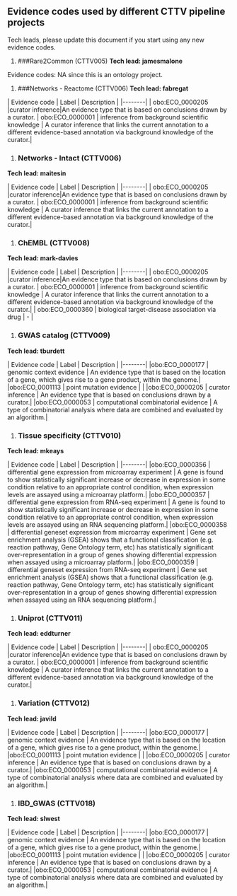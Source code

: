 ## Evidence codes used by different CTTV pipeline projects

Tech leads, please update this document if you start using any new evidence codes.

1. ###Rare2Common (CTTV005)
**Tech lead: jamesmalone**

Evidence codes: NA since this is an ontology project.

1. ###Networks - Reactome (CTTV006)
**Tech lead: fabregat**

| Evidence code | Label | Description |
|--------|
| obo:ECO_0000205 |curator inference|An evidence type that is based on conclusions drawn by a curator.
| obo:ECO_0000001 | inference from background scientific knowledge | A curator inference that links the current annotation to a different evidence-based annotation via background knowledge of the curator.|

1. ### Networks - Intact (CTTV006)
**Tech lead: maitesin**

| Evidence code | Label | Description |
|--------|
| obo:ECO_0000205 |curator inference|An evidence type that is based on conclusions drawn by a curator.
| obo:ECO_0000001 | inference from background scientific knowledge | A curator inference that links the current annotation to a different evidence-based annotation via background knowledge of the curator.|

1. ### ChEMBL (CTTV008)
**Tech lead: mark-davies**

| Evidence code | Label | Description |
|--------|
| obo:ECO_0000205 |curator inference|An evidence type that is based on conclusions drawn by a curator.
| obo:ECO_0000001 | inference from background scientific knowledge | A curator inference that links the current annotation to a different evidence-based annotation via background knowledge of the curator.|
| obo:ECO_0000360 | biological target-disease association via drug |  - |

1. ### GWAS catalog (CTTV009)
**Tech lead: tburdett**

| Evidence code | Label | Description |
|--------|
|obo:ECO_0000177 | genomic context evidence | An evidence type that is based on the location of a gene, which gives rise to a gene product, within the genome.|
|obo:ECO_0001113 | point mutation evidence | |
|obo:ECO_0000205 | curator inference | An evidence type that is based on conclusions drawn by a curator.|
|obo:ECO_0000053 | computational combinatorial evidence | A type of combinatorial analysis where data are combined and evaluated by an algorithm.|


1. ### Tissue specificity (CTTV010)
**Tech lead: mkeays**

| Evidence code | Label | Description |
|--------|
|obo:ECO_0000356 | differential gene expression from microarray experiment | A gene is found to show statistically significant increase or decrease in expression in some condition relative to an appropriate control condition, when expression levels are assayed using a microarray platform.|
|obo:ECO_0000357 | differential gene expression from RNA-seq experiment | A gene is found to show statistically significant increase or decrease in expression in some condition relative to an appropriate control condition, when expression levels are assayed using an RNA sequencing platform.|
|obo:ECO_0000358 | differential geneset expression from microarray experiment | Gene set enrichment analysis (GSEA) shows that a functional classification (e.g. reaction pathway, Gene Ontology term, etc) has statistically significant over-representation in a group of genes showing differential expression when assayed using a microarray platform.|
|obo:ECO_0000359 | differential geneset expression from RNA-seq experiment | Gene set enrichment analysis (GSEA) shows that a functional classification (e.g. reaction pathway, Gene Ontology term, etc) has statistically significant over-representation in a group of genes showing differential expression when assayed using an RNA sequencing platform.|


1. ### Uniprot (CTTV011)
**Tech lead: eddturner**

| Evidence code | Label | Description |
|--------|
| obo:ECO_0000205 |curator inference|An evidence type that is based on conclusions drawn by a curator.
| obo:ECO_0000001 | inference from background scientific knowledge | A curator inference that links the current annotation to a different evidence-based annotation via background knowledge of the curator.|

1. ### Variation (CTTV012)
**Tech lead: javild**

| Evidence code | Label | Description |
|--------|
|obo:ECO_0000177 | genomic context evidence | An evidence type that is based on the location of a gene, which gives rise to a gene product, within the genome.|
|obo:ECO_0001113 | point mutation evidence | |
|obo:ECO_0000205 | curator inference | An evidence type that is based on conclusions drawn by a curator.|
|obo:ECO_0000053 | computational combinatorial evidence | A type of combinatorial analysis where data are combined and evaluated by an algorithm.|

1. ### IBD_GWAS (CTTV018)
**Tech lead: slwest**

| Evidence code | Label | Description |
|--------|
|obo:ECO_0000177 | genomic context evidence | An evidence type that is based on the location of a gene, which gives rise to a gene product, within the genome.|
|obo:ECO_0001113 | point mutation evidence | |
|obo:ECO_0000205 | curator inference | An evidence type that is based on conclusions drawn by a curator.|
|obo:ECO_0000053 | computational combinatorial evidence | A type of combinatorial analysis where data are combined and evaluated by an algorithm.|